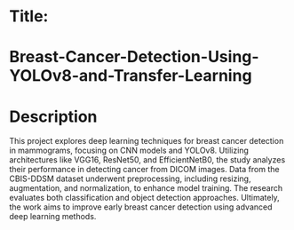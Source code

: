 # Title:
# Breast-Cancer-Detection-Using-YOLOv8-and-Transfer-Learning

# Description
This project explores deep learning techniques for breast cancer detection in mammograms, focusing on CNN models and YOLOv8. Utilizing architectures like VGG16, ResNet50, and EfficientNetB0, the study analyzes their performance in detecting cancer from DICOM images. Data from the CBIS-DDSM dataset underwent preprocessing, including resizing, augmentation, and normalization, to enhance model training. The research evaluates both classification and object detection approaches. Ultimately, the work aims to improve early breast cancer detection using advanced deep learning methods.
